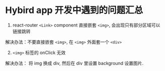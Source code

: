 Hybird app 开发中遇到的问题汇总
===============

1. react-router `<Link>` component 直接嵌套 `<img>`, 会出现只有部分区域可以链接跳转

  解决办法：不要直接嵌套 `<img>`, 在 `<img>` 外面套一个 `<div>`

2. `<img>` 标签的 onClick 无效

  解决办法： 将 img 换成 div, 然后在 div 里设置 background 设置图片.